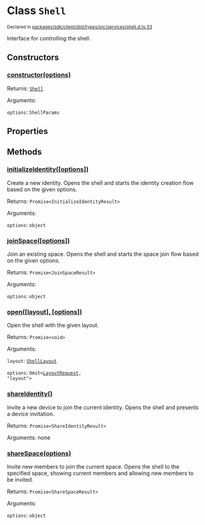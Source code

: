 # Class `Shell`
<sub>Declared in [packages/sdk/client/dist/types/src/services/shell.d.ts:33]()</sub>


Interface for controlling the shell.

## Constructors
### [constructor(options)]()




Returns: <code>[Shell](/api/@dxos/react-client/classes/Shell)</code>

Arguments: 

`options`: <code>ShellParams</code>



## Properties


## Methods
### [initializeIdentity(\[options\])]()


Create a new identity.
Opens the shell and starts the identity creation flow based on the given options.

Returns: <code>Promise&lt;InitializeIdentityResult&gt;</code>

Arguments: 

`options`: <code>object</code>


### [joinSpace(\[options\])]()


Join an existing space.
Opens the shell and starts the space join flow based on the given options.

Returns: <code>Promise&lt;JoinSpaceResult&gt;</code>

Arguments: 

`options`: <code>object</code>


### [open(\[layout\], \[options\])]()


Open the shell with the given layout.

Returns: <code>Promise&lt;void&gt;</code>

Arguments: 

`layout`: <code>[ShellLayout](/api/@dxos/react-client/enums#ShellLayout)</code>

`options`: <code>Omit&lt;[LayoutRequest](/api/@dxos/react-client/interfaces/LayoutRequest), "layout"&gt;</code>


### [shareIdentity()]()


Invite a new device to join the current identity.
Opens the shell and presents a device invitation.

Returns: <code>Promise&lt;ShareIdentityResult&gt;</code>

Arguments: none




### [shareSpace(options)]()


Invite new members to join the current space.
Opens the shell to the specified space, showing current members and allowing new members to be invited.

Returns: <code>Promise&lt;ShareSpaceResult&gt;</code>

Arguments: 

`options`: <code>object</code>


